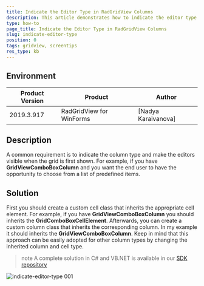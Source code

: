 ```yaml
---
title: Indicate the Editor Type in RadGridView Columns
description: This article demonstrates how to indicate the editor type in RadGridView Columns
type: how-to
page_title: Indicate the Editor Type in RadGridView Columns
slug: indicate-editor-type
position: 0
tags: gridview, screentips
res_type: kb
---
```


## Environment
 
|Product Version|Product|Author|
|----|----|----|
|2019.3.917|RadGridView for WinForms|[Nadya Karaivanova]|
 

## Description

A common requirement is to indicate the column type and make the editors visible when the grid is first shown. For example, if you have **GridViewComboBoxColumn** and you want the end user to have the opportunity to choose from a list of predefined items.

## Solution 

First you should create a custom cell class that inherits the appropriate cell element. For example, if you have **GridViewComboBoxColumn** you should inherits the **GridComboBoxCellElement**. Afterwards, you can create a custom column class that inherits the corresponding column. In my example it should inherits the **GridViewComboBoxColumn**. Keep in mind that this approach can be easily adopted for other column types by changing the inherited column and cell type. 

>note A complete solution in C# and VB.NET is available in our [SDK repository](https://github.com/telerik/winforms-sdk/tree/master/GridView/RadGridViewColumn-Indicate-Editor-Type)

![indicate-editor-type 001](images/indicate-editor-type001.png)





    
   
  
    
 
